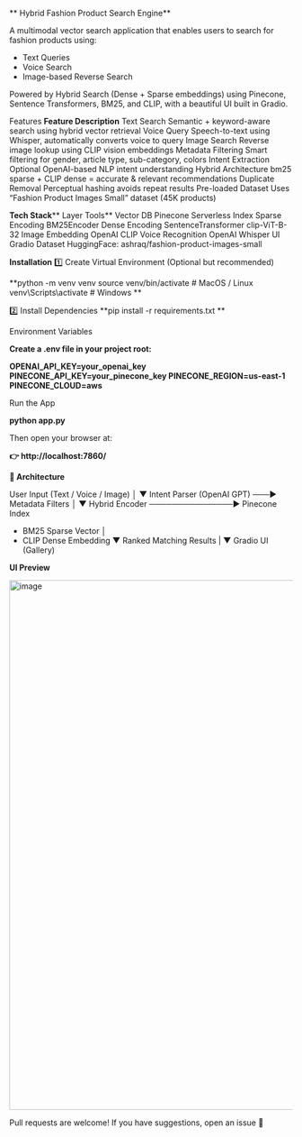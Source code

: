 ** Hybrid Fashion Product Search Engine**

A multimodal vector search application that enables users to search for fashion products using:

- Text Queries
- Voice Search
- Image-based Reverse Search

Powered by Hybrid Search (Dense + Sparse embeddings) using Pinecone, Sentence Transformers, BM25, and CLIP, with a beautiful UI built in Gradio.

Features
**Feature	Description**
Text Search                 Semantic + keyword-aware search using hybrid vector retrieval
Voice Query	                Speech-to-text using Whisper, automatically converts voice to query
Image Search	    Reverse image lookup using CLIP vision embeddings
Metadata Filtering	    Smart filtering for gender, article type, sub-category, colors
Intent Extraction	    Optional OpenAI-based NLP intent understanding
Hybrid Architecture	    bm25 sparse + CLIP dense = accurate & relevant recommendations
Duplicate Removal	    Perceptual hashing avoids repeat results
Pre-loaded Dataset	    Uses “Fashion Product Images Small” dataset (45K products)


**Tech Stack****
Layer	Tools**
Vector DB	                  Pinecone Serverless Index
Sparse Encoding	      BM25Encoder
Dense Encoding	      SentenceTransformer clip-ViT-B-32
Image Embedding	      OpenAI CLIP
Voice Recognition	      OpenAI Whisper
UI 	                  Gradio
Dataset	                  HuggingFace: ashraq/fashion-product-images-small


**Installation**
1️⃣ Create Virtual Environment (Optional but recommended)

**python -m venv venv
source venv/bin/activate    # MacOS / Linux
venv\Scripts\activate       # Windows
**

2️⃣ Install Dependencies
**pip install -r requirements.txt
**

 Environment Variables

**Create a .env file in your project root:**

**OPENAI_API_KEY=your_openai_key
PINECONE_API_KEY=your_pinecone_key
PINECONE_REGION=us-east-1
PINECONE_CLOUD=aws**

Run the App

**python app.py**


Then open your browser at:

**👉 http://localhost:7860/**

**🧩 Architecture**

User Input (Text / Voice / Image)
            │
            ▼
Intent Parser (OpenAI GPT) ───► Metadata Filters
            │
            ▼
Hybrid Encoder ───────────────► Pinecone Index
  - BM25 Sparse Vector         │
  - CLIP Dense Embedding       ▼
                      Ranked Matching Results
                                |
                                ▼
                             Gradio UI (Gallery)


**UI Preview**

<img width="1449" height="940" alt="image" src="https://github.com/user-attachments/assets/73b04915-8377-47f1-beab-dd4dea0f30a1" />



Pull requests are welcome!
If you have suggestions, open an issue 🌟
